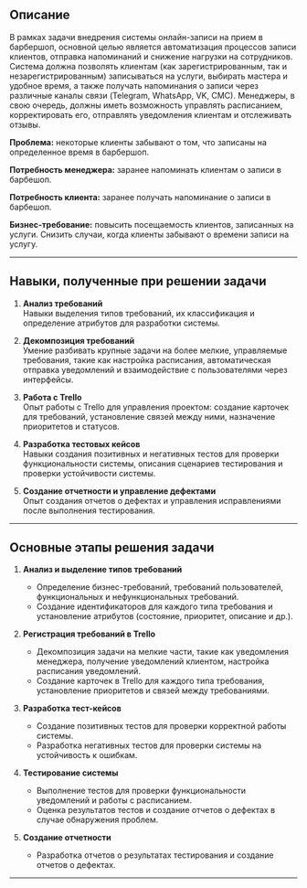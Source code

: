 ## Описание
В рамках задачи внедрения системы онлайн-записи на прием в барбершоп, основной целью является автоматизация процессов записи клиентов, отправка напоминаний и снижение нагрузки на сотрудников. Система должна позволять клиентам (как зарегистрированным, так и незарегистрированным) записываться на услуги, выбирать мастера и удобное время, а также получать напоминания о записи через различные каналы связи (Telegram, WhatsApp, VK, СМС). Менеджеры, в свою очередь, должны иметь возможность управлять расписанием, корректировать его, отправлять уведомления клиентам и отслеживать отзывы.

**Проблема:** некоторые клиенты забывают о том, что записаны на определенное время в барбершоп.

**Потребность менеджера:** заранее напоминать клиентам о записи в барбешоп.

**Потребность клиента:** заранее получать напоминание о записи в барбешоп.

**Бизнес-требование:** повысить посещаемость клиентов, записанных на услуги. Снизить случаи, когда клиенты забывают о времени записи на услугу.

---

## Навыки, полученные при решении задачи

1. **Анализ требований**  
   Навыки выделения типов требований, их классификация и определение атрибутов для разработки системы.

2. **Декомпозиция требований**  
   Умение разбивать крупные задачи на более мелкие, управляемые требования, такие как настройка расписания, автоматическая отправка уведомлений и взаимодействие с пользователями через интерфейсы.

3. **Работа с Trello**  
   Опыт работы с Trello для управления проектом: создание карточек для требований, установление связей между ними, назначение приоритетов и статусов.

4. **Разработка тестовых кейсов**  
   Навыки создания позитивных и негативных тестов для проверки функциональности системы, описания сценариев тестирования и проверки устойчивости системы.

5. **Создание отчетности и управление дефектами**  
   Опыт создания отчетов о дефектах и управления исправлениями после выполнения тестирования.

---

## Основные этапы решения задачи

1. **Анализ и выделение типов требований**  
   - Определение бизнес-требований, требований пользователей, функциональных и нефункциональных требований.
   - Создание идентификаторов для каждого типа требования и установление атрибутов (состояние, приоритет, описание и др.).

2. **Регистрация требований в Trello**  
   - Декомпозиция задачи на мелкие части, такие как уведомления менеджера, получение уведомлений клиентом, настройка расписания уведомлений.
   - Создание карточек в Trello для каждого типа требования, установление приоритетов и связей между требованиями.

3. **Разработка тест-кейсов**  
   - Создание позитивных тестов для проверки корректной работы системы.
   - Разработка негативных тестов для проверки системы на устойчивость к ошибкам.

4. **Тестирование системы**  
   - Выполнение тестов для проверки функциональности уведомлений и работы с расписанием.
   - Оценка результатов тестов и создание отчетов о дефектах в случае обнаружения проблем.

5. **Создание отчетности**  
   - Разработка отчетов о результатах тестирования и создание отчетов о дефектах.

---
